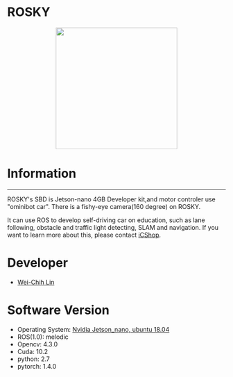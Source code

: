 # ROSKY

<p align="center">
  <img src="https://github.com/kjoelovelife/ROSKY/rosky.jpg" width="280"/>
</p>

# Information
----
ROSKY's SBD is Jetson-nano 4GB Developer kit,and motor controler use "ominibot car".
There is a fishy-eye camera(160 degree) on ROSKY.

It can use ROS to develop self-driving car on education, such as lane following, obstacle and traffic light detecting, SLAM and navigation.
If you want to learn more about this, please contact [iCShop](https://www.icshop.com.tw/).

# Developer

* [Wei-Chih Lin](kjoelovelife@gmail.com) 

# Software Version

* Operating System: [Nvidia Jetson_nano, ubuntu 18.04](https://developer.nvidia.com/embedded/learn/get-started-jetson-nano-devkit#write)
* ROS(1.0):  melodic
* Opencv: 4.3.0
* Cuda: 10.2
* python: 2.7
* pytorch: 1.4.0
